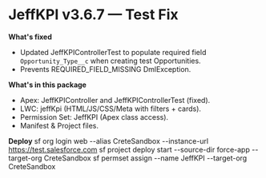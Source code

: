 # JeffKPI v3.6.7 — Test Fix

**What's fixed**
- Updated JeffKPIControllerTest to populate required field `Opportunity_Type__c` when creating test Opportunities.
- Prevents REQUIRED_FIELD_MISSING DmlException.

**What's in this package**
- Apex: JeffKPIController and JeffKPIControllerTest (fixed).
- LWC: jeffKpi (HTML/JS/CSS/Meta with filters + cards).
- Permission Set: JeffKPI (Apex class access).
- Manifest & Project files.

**Deploy**
sf org login web --alias CreteSandbox --instance-url https://test.salesforce.com
sf project deploy start --source-dir force-app --target-org CreteSandbox
sf permset assign --name JeffKPI --target-org CreteSandbox
